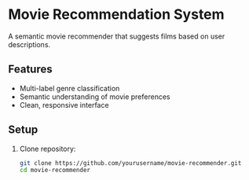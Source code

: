 # Movie Recommendation System

A semantic movie recommender that suggests films based on user descriptions.

## Features
- Multi-label genre classification
- Semantic understanding of movie preferences
- Clean, responsive interface

## Setup

1. Clone repository:
   ```bash
   git clone https://github.com/yourusername/movie-recommender.git
   cd movie-recommender